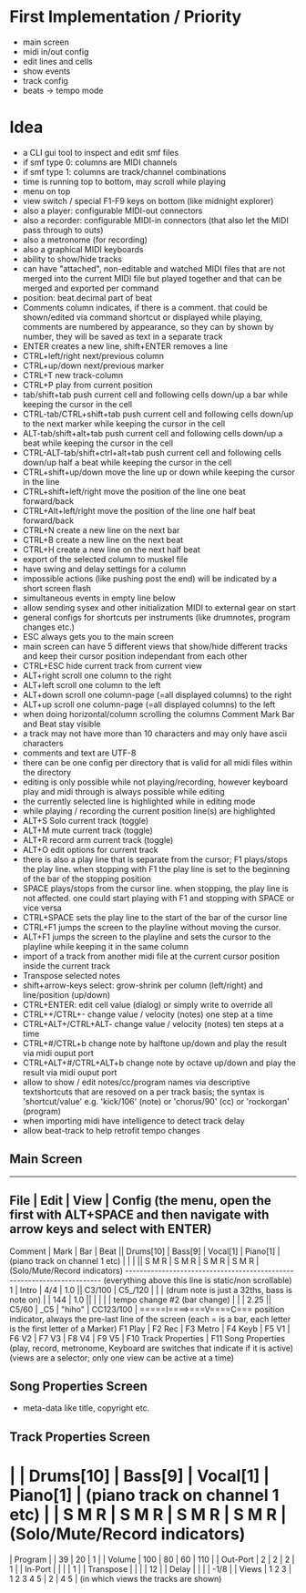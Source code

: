 
# First Implementation / Priority

- main screen
- midi in/out config
- edit lines and cells
- show events
- track config
- beats -> tempo mode


# Idea

- a CLI gui tool to inspect and edit smf files
- if smf type 0: columns are MIDI channels
- if smf type 1: columns are track/channel combinations
- time is running top to bottom, may scroll while playing
- menu on top
- view switch / special F1-F9 keys on bottom (like midnight explorer)
- also a player: configurable MIDI-out connectors
- also a recorder: configurable MIDI-in connectors (that also let the MIDI pass through to outs)
- also a metronome (for recording)
- also a graphical MIDI keyboards
- ability to show/hide tracks
- can have "attached", non-editable and watched MIDI files that are not merged into the current MIDI file but played together and that can be merged and exported per command
- position: beat.decimal part of beat
- Comments column indicates, if there is a comment. that could be shown/edited via command shortcut or displayed while playing,
  comments are numbered by appearance, so they can by shown by number, they will be saved as text in a separate track
- ENTER creates a new line, shift+ENTER removes a line
- CTRL+left/right next/previous column
- CTRL+up/down next/previous marker
- CTRL+T new track-column
- CTRL+P play from current position
- tab/shift+tab push current cell and following cells down/up a bar while keeping the cursor in the cell
- CTRL-tab/CTRL+shift+tab push current cell and following cells down/up to the next marker while keeping the cursor in the cell
- ALT-tab/shift+alt+tab push current cell and following cells down/up a beat while keeping the cursor in the cell
- CTRL-ALT-tab/shift+ctrl+alt+tab push current cell and following cells down/up half a beat while keeping the cursor in the cell
- CTRL+shift+up/down move the line up or down while keeping the cursor in the line
- CTRL+shift+left/right move the position of the line one beat forward/back
- CTRL+Alt+left/right move the position of the line one half beat forward/back
- CTRL+N create a new line on the next bar
- CTRL+B create a new line on the next beat
- CTRL+H create a new line on the next half beat
- export of the selected column to muskel file
- have swing and delay settings for a column
- impossible actions (like pushing post the end) will be indicated by a short screen flash
- simultaneous events in empty line below
- allow sending sysex and other initialization MIDI to external gear on start
- general configs for shortcuts per instruments (like drumnotes, program changes etc.)
- ESC always gets you to the main screen
- main screen can have 5 different views that show/hide different tracks and keep their cursor position independant from each other
- CTRL+ESC hide current track from current view
- ALT+right scroll one column to the right
- ALT+left scroll one column to the left
- ALT+down scroll one column-page (=all displayed columns) to the right
- ALT+up scroll one column-page (=all displayed columns) to the left
- when doing horizontal/column scrolling the columns Comment Mark Bar and Beat stay visible
- a track may not have more than 10 characters and may only have ascii characters
- comments and text are UTF-8
- there can be one config per directory that is valid for all midi files within the directory
- editing is only possible while not playing/recording, however keyboard play and midi through is always possible while editing
- the currently selected line is highlighted while in editing mode
- while playing / recording the current position line(s) are highlighted
- ALT+S Solo current track (toggle)
- ALT+M mute current track (toggle)
- ALT+R record arm current track (toggle)
- ALT+O edit options for current track
- there is also a play line that is separate from the cursor; F1 plays/stops the play line. when stopping with F1 the play line is set to the beginning of the bar of the stopping position
- SPACE plays/stops from the cursor line. when stopping, the play line is not affected. one could start playing with F1 and stopping with SPACE or vice versa
- CTRL+SPACE sets the play line to the start of the bar of the cursor line
- CTRL+F1 jumps the screen to the playline without moving the cursor.
- ALT+F1 jumps the screen to the playline and sets the cursor to the playline while keeping it in the same column
- import of a track from another midi file at the current cursor position inside the current track
- Transpose selected notes
- shift+arrow-keys select: grow-shrink per column (left/right) and line/position (up/down)
- CTRL+ENTER: edit cell value (dialog) or simply write to override all
- CTRL++/CTRL+- change value / velocity (notes) one step at a time
- CTRL+ALT+/CTRL+ALT- change value / velocity (notes) ten steps at a time
- CTRL+#/CTRL+b change note by halftone up/down and play the result via midi ouput port
- CTRL+ALT+#/CTRL+ALT+b change note by octave up/down and play the result via midi ouput port
- allow to show / edit notes/cc/program names via descriptive textshortcuts that are resoved on a per track basis; the syntax is 'shortcut/value' e.g.
  'kick/106' (note) or 'chorus/90' (cc) or 'rockorgan' (program)
- when importing midi have intelligence to detect track delay
- allow beat-track to help retrofit tempo changes

## Main Screen

-----------------------------------------------------------------------
File | Edit | View | Config         (the menu, open the first with ALT+SPACE and then navigate with arrow keys and select with ENTER)
-----------------------------------------------------------------------
Comment | Mark  | Bar  | Beat || Drums[10] | Bass[9]  | Vocal[1] | Piano[1]  | (piano track on channel 1 etc)
        |       |      |      || S M R     | S M R    | S M R    | S M R     | (Solo/Mute/Record indicators)
----------------------------------------------------------------------- (everything above this line is static/non scrollable)
1       | Intro | 4/4  | 1.0  || C3/100    | C5_/120  |          |           | (drum note is just a 32ths, bass is note on)
        |       | 144  | 1.0  ||           |          |          |           | tempo change
                  #2                                                           (bar change)
        |       |      | 2.25 || C5/60     | _C5      | "hiho"   | CC123/100 |
=====I====>===V====C=== position indicator, always the pre-last line of the screen (each = is a bar, each letter is the first letter of a Marker) 
F1 Play | F2 Rec | F3 Metro | F4 Keyb | F5 V1 | F6 V2 | F7 V3 | F8 V4 | F9 V5 | F10 Track Properties | F11 Song Properties
(play, record, metronome, Keyboard are switches that indicate if it is active)
(views are a selector; only one view can be active at a time)


## Song Properties Screen

- meta-data like title, copyright etc.



## Track Properties Screen

|           | Drums[10] | Bass[9]   | Vocal[1] | Piano[1] | (piano track on channel 1 etc)
|           | S M R     | S M R     | S M R    | S M R    | (Solo/Mute/Record indicators)
=====================================================
| Program   |           | 39        | 20       | 1        | 
| Volume    | 100       | 80        | 60       | 110      |
| Out-Port  | 2         | 2         | 2        | 1        |
| In-Port   |           |           |          | 1        |
| Transpose |           |           |          | 12       |
| Delay     |           |           |          | -1/8     |
| Views     | 1 2 3     | 1 2 3 4 5 | 2        | 4 5      | (in which views the tracks are shown)        


